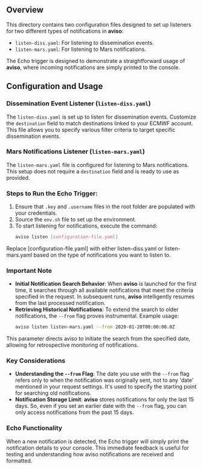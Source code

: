 ## Overview

This directory contains two configuration files designed to set up listeners for two different types of notifications in **aviso**:

- `listen-diss.yaml`: For listening to dissemination events.
- `listen-mars.yaml`: For listening to Mars notifications.

The Echo trigger is designed to demonstrate a straightforward usage of **aviso**, where incoming notifications are simply printed to the console.

## Configuration and Usage

### Dissemination Event Listener (`listen-diss.yaml`)

The `listen-diss.yaml` is set up to listen for dissemination events. Customize the `destination` field to match destinations linked to your ECMWF account. This file allows you to specify various filter criteria to target specific dissemination events.

### Mars Notifications Listener (`listen-mars.yaml`)

The `listen-mars.yaml` file is configured for listening to Mars notifications. This setup does not require a `destination` field and is ready to use as provided.

### Steps to Run the Echo Trigger:

1. Ensure that `.key` and `.username` files in the root folder are populated with your credentials.
2. Source the `env.sh` file to set up the environment.
3. To start listening for notifications, execute the command:
   ```bash
   aviso listen [configuration-file.yaml]
   ```
Replace [configuration-file.yaml] with either listen-diss.yaml or listen-mars.yaml based on the type of notifications you want to listen to.

### Important Note

- **Initial Notification Search Behavior**: When **aviso** is launched for the first time, it searches through all available notifications that meet the criteria specified in the request. In subsequent runs, **aviso** intelligently resumes from the last processed notification.
- **Retrieving Historical Notifications**: To extend the search to older notifications, the `--from` flag proves instrumental. Example usage:
  ```bash
  aviso listen listen-mars.yaml --from 2020-01-20T00:00:00.0Z
  ```
This parameter directs aviso to initiate the search from the specified date, allowing for retrospective monitoring of notifications.

### Key Considerations

- **Understanding the `--from` Flag**: The date you use with the `--from` flag refers only to when the notification was originally sent, not to any 'date' mentioned in your request settings. It's used to specify the starting point for searching old notifications.
- **Notification Storage Limit**: **aviso** stores notifications for only the last 15 days. So, even if you set an earlier date with the `--from` flag, you can only access notifications from the past 15 days.

### Echo Functionality
When a new notification is detected, the Echo trigger will simply print the notification details to your console. This immediate feedback is useful for testing and understanding how aviso notifications are received and formatted.
